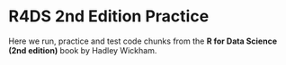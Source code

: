 # R4DS 2nd Edition Practice
Here we run, practice and test code chunks from the <b>R for Data Science (2nd edition)</b> book by Hadley Wickham. 
